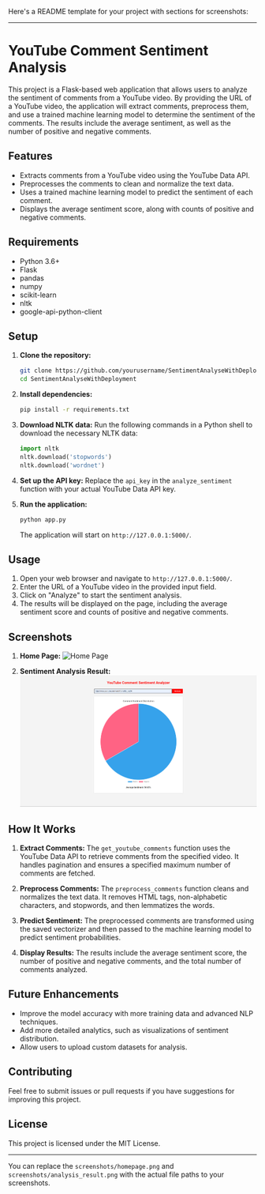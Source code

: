 Here's a README template for your project with sections for screenshots:

---

# YouTube Comment Sentiment Analysis

This project is a Flask-based web application that allows users to analyze the sentiment of comments from a YouTube video. By providing the URL of a YouTube video, the application will extract comments, preprocess them, and use a trained machine learning model to determine the sentiment of the comments. The results include the average sentiment, as well as the number of positive and negative comments.

## Features

- Extracts comments from a YouTube video using the YouTube Data API.
- Preprocesses the comments to clean and normalize the text data.
- Uses a trained machine learning model to predict the sentiment of each comment.
- Displays the average sentiment score, along with counts of positive and negative comments.

## Requirements

- Python 3.6+
- Flask
- pandas
- numpy
- scikit-learn
- nltk
- google-api-python-client

## Setup

1. **Clone the repository:**
   ```bash
   git clone https://github.com/yourusername/SentimentAnalyseWithDeployment.git
   cd SentimentAnalyseWithDeployment
   ```

2. **Install dependencies:**
   ```bash
   pip install -r requirements.txt
   ```

3. **Download NLTK data:**
   Run the following commands in a Python shell to download the necessary NLTK data:
   ```python
   import nltk
   nltk.download('stopwords')
   nltk.download('wordnet')
   ```

4. **Set up the API key:**
   Replace the `api_key` in the `analyze_sentiment` function with your actual YouTube Data API key.

5. **Run the application:**
   ```bash
   python app.py
   ```
   The application will start on `http://127.0.0.1:5000/`.

## Usage

1. Open your web browser and navigate to `http://127.0.0.1:5000/`.
2. Enter the URL of a YouTube video in the provided input field.
3. Click on "Analyze" to start the sentiment analysis.
4. The results will be displayed on the page, including the average sentiment score and counts of positive and negative comments.

## Screenshots

1. **Home Page:**
   ![Home Page](screenshots/homepage.png)

2. **Sentiment Analysis Result:**
   ![Analysis Result](screenshots/analysis_result.png)

## How It Works

1. **Extract Comments:**
   The `get_youtube_comments` function uses the YouTube Data API to retrieve comments from the specified video. It handles pagination and ensures a specified maximum number of comments are fetched.

2. **Preprocess Comments:**
   The `preprocess_comments` function cleans and normalizes the text data. It removes HTML tags, non-alphabetic characters, and stopwords, and then lemmatizes the words.

3. **Predict Sentiment:**
   The preprocessed comments are transformed using the saved vectorizer and then passed to the machine learning model to predict sentiment probabilities.

4. **Display Results:**
   The results include the average sentiment score, the number of positive and negative comments, and the total number of comments analyzed.

## Future Enhancements

- Improve the model accuracy with more training data and advanced NLP techniques.
- Add more detailed analytics, such as visualizations of sentiment distribution.
- Allow users to upload custom datasets for analysis.

## Contributing

Feel free to submit issues or pull requests if you have suggestions for improving this project.

## License

This project is licensed under the MIT License.

---

You can replace the `screenshots/homepage.png` and `screenshots/analysis_result.png` with the actual file paths to your screenshots.
